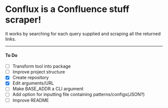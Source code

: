 # Conflux is a Confluence stuff scraper!
It works by searching for each query supplied and scraping all the returned links.

---

#### To Do
- [ ] Transform tool into package
- [ ] Improve project structure
- [x] Create repository
- [x] Edit arguments/URL
- [ ] Make BASE_ADDR a CLI argument
- [ ] Add option for inputting file containing patterns/configs(JSON?)
- [ ] Improve README
